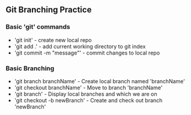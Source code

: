 ## Git Branching Practice

### Basic 'git' commands

* 'git init' - create new local repo
* 'git add .' - add current working
directory to git index
* 'git commit -m "message"' - commit
changes to local repo

### Basic Branching
* 'git branch branchName' - Create local branch named 'branchName'
* 'git checkout branchName' - Move to branch 'branchName'
* 'git branch' - Display local branches and which we are on
* 'git checkout -b newBranch' - Create and check out branch 'newBranch'
